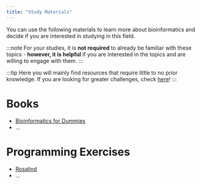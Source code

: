 ```yaml
---
title: "Study Materials"
---
```


You can use the following materials to learn more about bioinformatics and decide if you are interested in studying in this field.

:::note
For your studies, it is **not required** to already be familiar with these topics - **however, it is helpful** if you are interested in the topics and are willing to engage with them.
:::

:::tip
Here you will mainly find resources that require little to no prior knowledge. If you are looking for greater challenges, check [here](/wiki/students/link-collection#useful-external-resources)!
:::

# Books

- [Bioinformatics for Dummies](https://www.dummies.com/book/technology/information-technology/general-information-technology/bioinformatics-for-dummies-2nd-edition-281638/)
- ...

# Programming Exercises

- [Rosalind](http://rosalind.info/problems/locations/)
- ... 